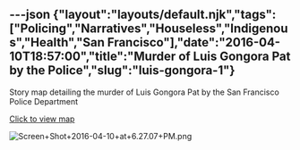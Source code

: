 ---json
{"layout":"layouts/default.njk","tags":["Policing","Narratives","Houseless","Indigenous","Health","San Francisco"],"date":"2016-04-10T18:57:00","title":"Murder of Luis Gongora Pat by the Police","slug":"luis-gongora-1"}
---

Story map detailing the murder of Luis Gongora Pat by the San Francisco Police Department

[Click to view map](https://www.antievictionmap.com/gongora)

![Screen+Shot+2016-04-10+at+6.27.07+PM.png](https://images.squarespace-cdn.com/content/v1/52b7d7a6e4b0b3e376ac8ea2/1514059049999-EFFLI3DWJ2CHFHTQQEYZ/ke17ZwdGBToddI8pDm48kBind9q5HmDBwd7yNxWF1zNZw-zPPgdn4jUwVcJE1ZvWQUxwkmyExglNqGp0IvTJZUJFbgE-7XRK3dMEBRBhUpwDMC_jolwJNkyx3RnC1_2LrnhOUx2YX-KtUFGyiLO7KiBeNP-rY_a-7JWVArZMYSE/Screen%2BShot%2B2016-04-10%2Bat%2B6.27.07%2BPM.png)
